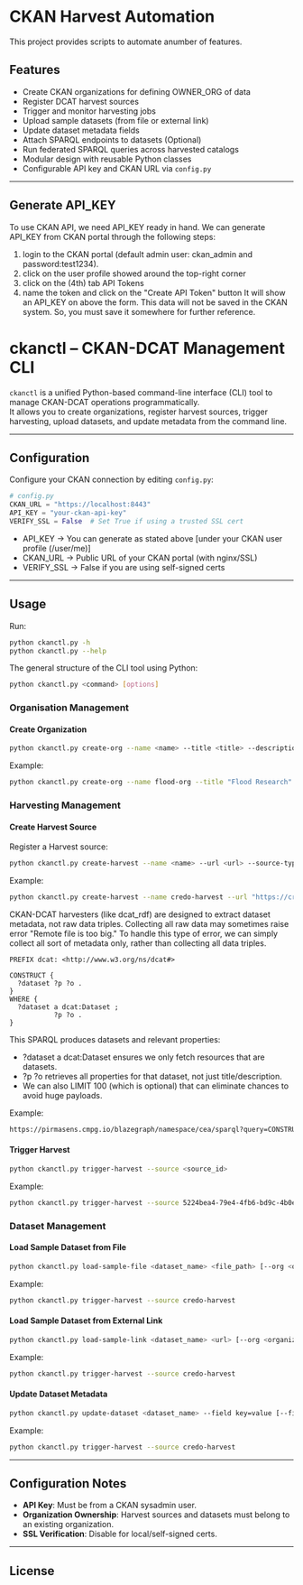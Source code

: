 
# CKAN Harvest Automation

This project provides scripts to automate anumber of features.

## Features
- Create CKAN organizations for defining OWNER_ORG of data
- Register DCAT harvest sources
- Trigger and monitor harvesting jobs
- Upload sample datasets (from file or external link)
- Update dataset metadata fields
- Attach SPARQL endpoints to datasets (Optional)
- Run federated SPARQL queries across harvested catalogs
- Modular design with reusable Python classes
- Configurable API key and CKAN URL via `config.py`

---

## Generate API_KEY
To use CKAN API, we need API_KEY ready in hand. We can generate API_KEY from CKAN portal through the following steps:

1. login to the CKAN portal (default admin user: ckan_admin and password:test1234). 
2. click on the user profile showed around the top-right corner
3. click on the (4th) tab API Tokens
4. name the token and click on the "Create API Token" button
It will show an API_KEY on above the form. This data will not be saved in the CKAN system. So, you must save it somewhere for further reference.

# ckanctl – CKAN-DCAT Management CLI

`ckanctl` is a unified Python-based command-line interface (CLI) tool to manage CKAN-DCAT operations programmatically.  
It allows you to create organizations, register harvest sources, trigger harvesting, upload datasets, and update metadata from the command line.

---

## Configuration
Configure your CKAN connection by editing `config.py`:
   ```python
   # config.py
   CKAN_URL = "https://localhost:8443"
   API_KEY = "your-ckan-api-key"
   VERIFY_SSL = False  # Set True if using a trusted SSL cert
   ```

- API_KEY → You can generate as stated above [under your CKAN user profile (/user/me)]
- CKAN_URL → Public URL of your CKAN portal (with nginx/SSL)
- VERIFY_SSL → False if you are using self-signed certs
---

## Usage
Run:
```bash
python ckanctl.py -h
python ckanctl.py --help
```

The general structure of the CLI tool using Python:

```bash
python ckanctl.py <command> [options]
```

### Organisation Management

#### Create Organization
```bash
python ckanctl.py create-org --name <name> --title <title> --description <description>
```

Example:
```bash
python ckanctl.py create-org --name flood-org --title "Flood Research" --description "Organization for flood-related datasets"
```
### Harvesting Management

#### Create Harvest Source
Register a Harvest source:
```bash
python ckanctl.py create-harvest --name <name> --url <url> --source-type <source-type> --owner-org <organization> [--title <title> --frequency <frequency> --notes <notes>]
```

Example:

```bash
python ckanctl.py create-harvest --name credo-harvest --url "https://credo.theworldavatar.io/power/blazegraph/ui/namespace/kb/sparql?query=CONSTRUCT%20%7B%3Fs%20%3Fp%20%3Fo%7D%20WHERE%20%7B%3Fs%20%3Fp%20%3Fo%7D&format=" --source-type dcat_rdf --owner-org flood-org
```
CKAN-DCAT harvesters (like dcat_rdf) are designed to extract dataset metadata, not raw data triples. Collecting all raw data may sometimes raise error "Remote file is too big."
To handle this type of error, we can simply collect all sort of metadata only, rather than collecting all data triples.

```SPARQL
PREFIX dcat: <http://www.w3.org/ns/dcat#>

CONSTRUCT {
  ?dataset ?p ?o .
}
WHERE {
  ?dataset a dcat:Dataset ;
           ?p ?o .
}
```
This SPARQL produces datasets and relevant properties: 
- ?dataset a dcat:Dataset ensures we only fetch resources that are datasets.
- ?p ?o retrieves all properties for that dataset, not just title/description.
- We can also LIMIT 100 (which is optional) that can eliminate chances to avoid huge payloads.

Example:

```bash
https://pirmasens.cmpg.io/blazegraph/namespace/cea/sparql?query=CONSTRUCT%20%7B%3Fdataset%20%3Fp%20%3Fo%7D%20WHERE%20%7B%3Fdataset%20a%20%3Chttp%3A%2F%2Fwww.w3.org%2Fns%2Fdcat%23Dataset%3E%20%3B%20%3Fp%20%3Fo%20.%7D&format=text/turtle
```
#### Trigger Harvest

```bash
python ckanctl.py trigger-harvest --source <source_id>
```

Example:
```bash
python ckanctl.py trigger-harvest --source 5224bea4-79e4-4fb6-bd9c-4b0ee70dfdad
```

### Dataset Management






















#### Load Sample Dataset from File
```bash
python ckanctl.py load-sample-file <dataset_name> <file_path> [--org <organization>]
```

Example:
```bash
python ckanctl.py trigger-harvest --source credo-harvest
```

#### Load Sample Dataset from External Link
```bash
python ckanctl.py load-sample-link <dataset_name> <url> [--org <organization>]
```
Example:
```bash
python ckanctl.py trigger-harvest --source credo-harvest
```

#### Update Dataset Metadata
```bash
python ckanctl.py update-dataset <dataset_name> --field key=value [--field key=value ...]
```

Example:
```bash
python ckanctl.py trigger-harvest --source credo-harvest
```

---

## Configuration Notes

- **API Key**: Must be from a CKAN sysadmin user.
- **Organization Ownership**: Harvest sources and datasets must belong to an existing organization.
- **SSL Verification**: Disable for local/self-signed certs.

---

## License

